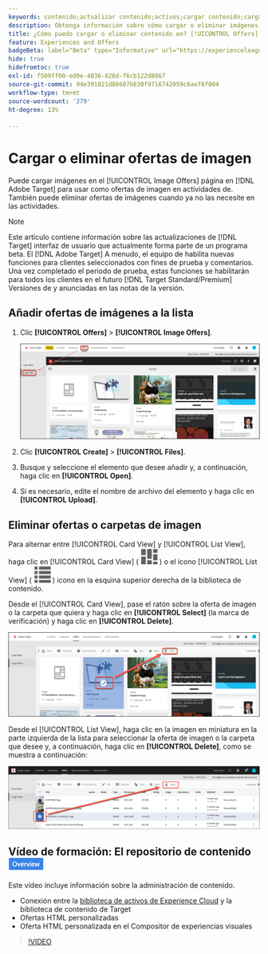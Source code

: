 ```yaml
---
keywords: contenido;actualizar contenido;activos;cargar contenido;cargar recurso;eliminar contenido
description: Obtenga información sobre cómo cargar o eliminar imágenes utilizadas como ofertas de imágenes.
title: ¿Cómo puedo cargar o eliminar contenido en? [!UICONTROL Offers] ¿Biblioteca?
feature: Experiences and Offers
badgeBeta: label="Beta" type="Informative" url="https://experienceleague.adobe.com/docs/target/using/introduction/intro.html?lang=es#beta newtab=true" tooltip="¿Qué son las funciones beta en  [!DNL Adobe Target]?"
hide: true
hidefromtoc: true
exl-id: f509ff00-ed0e-4836-826d-f6cb122d8867
source-git-commit: 94e391021d86607b830f9716742059c6aef8f004
workflow-type: tm+mt
source-wordcount: '279'
ht-degree: 13%

---
```


# Cargar o eliminar ofertas de imagen

Puede cargar imágenes en el [!UICONTROL Image Offers] página en [!DNL Adobe Target] para usar como ofertas de imagen en actividades de. También puede eliminar ofertas de imágenes cuando ya no las necesite en las actividades.

>[!NOTE]
>
>Este artículo contiene información sobre las actualizaciones de [!DNL Target] interfaz de usuario que actualmente forma parte de un programa beta. El [!DNL Adobe Target] A menudo, el equipo de habilita nuevas funciones para clientes seleccionados con fines de prueba y comentarios. Una vez completado el periodo de prueba, estas funciones se habilitarán para todos los clientes en el futuro [!DNL Target Standard/Premium] Versiones de y anunciadas en las notas de la versión.

## Añadir ofertas de imágenes a la lista

1. Clic **[!UICONTROL Offers]** > **[!UICONTROL Image Offers]**.

   ![Ofertas > Ofertas de imágenes](/help/main/c-experiences/c-manage-content/assets/image-offers-new.png)

1. Clic **[!UICONTROL Create]** > **[!UICONTROL Files]**.
1. Busque y seleccione el elemento que desee añadir y, a continuación, haga clic en **[!UICONTROL Open]**.
1. Si es necesario, edite el nombre de archivo del elemento y haga clic en **[!UICONTROL Upload]**.

## Eliminar ofertas o carpetas de imagen

Para alternar entre [!UICONTROL Card View] y [!UICONTROL List View], haga clic en [!UICONTROL Card View] ( ![Icono de vista de tarjeta](/help/main/c-experiences/c-manage-content/assets/icon-tile.png) ) o el icono [!UICONTROL List View] ( ![Icono de vista de lista](/help/main/c-experiences/c-manage-content/assets/icon-list-view.png) ) icono en la esquina superior derecha de la biblioteca de contenido.

Desde el [!UICONTROL Card View], pase el ratón sobre la oferta de imagen o la carpeta que quiera y haga clic en **[!UICONTROL Select]** (la marca de verificación) y haga clic en **[!UICONTROL Delete]**.

![Eliminar oferta de la vista de tarjeta](/help/main/c-experiences/c-manage-content/assets/delete-card-view.png)

Desde el [!UICONTROL List View], haga clic en la imagen en miniatura en la parte izquierda de la lista para seleccionar la oferta de imagen o la carpeta que desee y, a continuación, haga clic en **[!UICONTROL Delete]**, como se muestra a continuación:

![Eliminar el elemento seleccionado](/help/main/c-experiences/c-manage-content/assets/delete-image-offer.png)

## Vídeo de formación: El repositorio de contenido ![Distintivo Información general](/help/main/assets/overview.png)

Este vídeo incluye información sobre la administración de contenido.

* Conexión entre la [biblioteca de activos de Experience Cloud](https://experienceleague.adobe.com/docs/core-services/interface/assets/creative-cloud.html) y la biblioteca de contenido de Target
* Ofertas HTML personalizadas
* Oferta HTML personalizada en el Compositor de experiencias visuales

>[!VIDEO](https://video.tv.adobe.com/v/17387)
